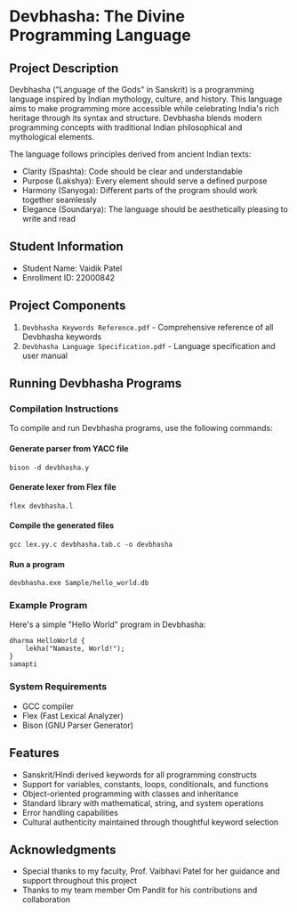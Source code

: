 # Devbhasha: The Divine Programming Language

## Project Description
Devbhasha ("Language of the Gods" in Sanskrit) is a programming language inspired by Indian mythology, culture, and history. This language aims to make programming more accessible while celebrating India's rich heritage through its syntax and structure. Devbhasha blends modern programming concepts with traditional Indian philosophical and mythological elements.

The language follows principles derived from ancient Indian texts:
- Clarity (Spashta): Code should be clear and understandable
- Purpose (Lakshya): Every element should serve a defined purpose
- Harmony (Sanyoga): Different parts of the program should work together seamlessly
- Elegance (Soundarya): The language should be aesthetically pleasing to write and read

## Student Information
- Student Name: Vaidik Patel
- Enrollment ID: 22000842

## Project Components
1. `Devbhasha Keywords Reference.pdf` - Comprehensive reference of all Devbhasha keywords
2. `Devbhasha Language Specification.pdf` - Language specification and user manual

## Running Devbhasha Programs

### Compilation Instructions
To compile and run Devbhasha programs, use the following commands:

#### Generate parser from YACC file
```
bison -d devbhasha.y
```

#### Generate lexer from Flex file
```
flex devbhasha.l
```

#### Compile the generated files
```
gcc lex.yy.c devbhasha.tab.c -o devbhasha
```

#### Run a program
```
devbhasha.exe Sample/hello_world.db
```

### Example Program
Here's a simple "Hello World" program in Devbhasha:

```
dharma HelloWorld {
    lekha("Namaste, World!");
}
samapti
```

### System Requirements
- GCC compiler
- Flex (Fast Lexical Analyzer)
- Bison (GNU Parser Generator)

## Features
- Sanskrit/Hindi derived keywords for all programming constructs
- Support for variables, constants, loops, conditionals, and functions
- Object-oriented programming with classes and inheritance
- Standard library with mathematical, string, and system operations
- Error handling capabilities
- Cultural authenticity maintained through thoughtful keyword selection

## Acknowledgments
- Special thanks to my faculty, Prof. Vaibhavi Patel for her guidance and support throughout this project
- Thanks to my team member Om Pandit for his contributions and collaboration
